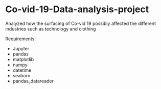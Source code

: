 # Co-vid-19-Data-analysis-project
Analyzed how the surfacing of Co-vid 19 possibly affected the different industries such as technology and clothing

Requirements:
- Jupyter
- pandas
- matplotlib
- numpy
- datetime
- seaborn
- pandas_datareader
